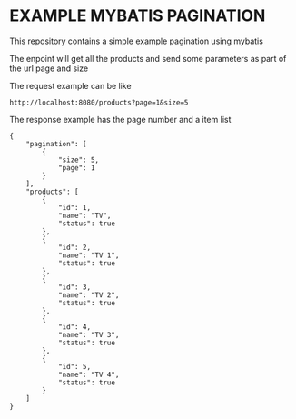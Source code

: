 # EXAMPLE MYBATIS PAGINATION

This repository contains a simple example pagination using mybatis

The enpoint will get all the products and send some parameters as part
of the url page and size 

The request example can be like

```
http://localhost:8080/products?page=1&size=5
```

The response example has the page number and a item list

```
{
	"pagination": [
		{
			"size": 5,
			"page": 1
		}
	],
	"products": [
		{
			"id": 1,
			"name": "TV",
			"status": true
		},
		{
			"id": 2,
			"name": "TV 1",
			"status": true
		},
		{
			"id": 3,
			"name": "TV 2",
			"status": true
		},
		{
			"id": 4,
			"name": "TV 3",
			"status": true
		},
		{
			"id": 5,
			"name": "TV 4",
			"status": true
		}
	]
}
```
